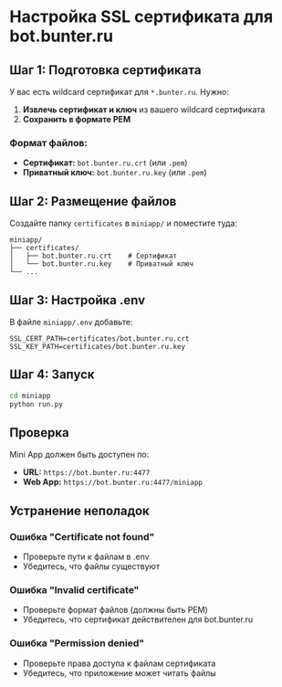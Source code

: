 # Настройка SSL сертификата для bot.bunter.ru

## Шаг 1: Подготовка сертификата

У вас есть wildcard сертификат для `*.bunter.ru`. Нужно:

1. **Извлечь сертификат и ключ** из вашего wildcard сертификата
2. **Сохранить в формате PEM**

### Формат файлов:
- **Сертификат:** `bot.bunter.ru.crt` (или `.pem`)
- **Приватный ключ:** `bot.bunter.ru.key` (или `.pem`)

## Шаг 2: Размещение файлов

Создайте папку `certificates` в `miniapp/` и поместите туда:

```
miniapp/
├── certificates/
│   ├── bot.bunter.ru.crt    # Сертификат
│   └── bot.bunter.ru.key    # Приватный ключ
└── ...
```

## Шаг 3: Настройка .env

В файле `miniapp/.env` добавьте:

```env
SSL_CERT_PATH=certificates/bot.bunter.ru.crt
SSL_KEY_PATH=certificates/bot.bunter.ru.key
```

## Шаг 4: Запуск

```cmd
cd miniapp
python run.py
```

## Проверка

Mini App должен быть доступен по:
- **URL:** `https://bot.bunter.ru:4477`
- **Web App:** `https://bot.bunter.ru:4477/miniapp`

## Устранение неполадок

### Ошибка "Certificate not found"
- Проверьте пути к файлам в .env
- Убедитесь, что файлы существуют

### Ошибка "Invalid certificate"
- Проверьте формат файлов (должны быть PEM)
- Убедитесь, что сертификат действителен для bot.bunter.ru

### Ошибка "Permission denied"
- Проверьте права доступа к файлам сертификата
- Убедитесь, что приложение может читать файлы